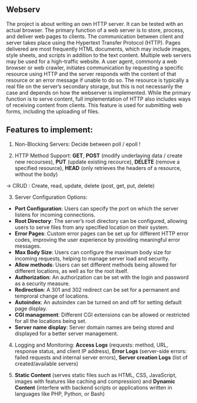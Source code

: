 ## Webserv

The project is about writing an own HTTP server. It can be tested with an actual browser.
The primary function of a web server is to store, process, and deliver web pages to clients. The communication between client and server takes place using the Hypertext
Transfer Protocol (HTTP).
Pages delivered are most frequently HTML documents, which may include images, style sheets, and scripts in addition to the text content. Multiple web servers may be used for a high-traffic website. A user agent, commonly a web browser or web crawler, initiates communication by requesting a specific resource using HTTP and the server responds with the content of that resource or an error message if unable to do so. The resource is typically a real file on the server’s secondary storage, but this is not necessarily the case and depends on how the webserver is implemented.
While the primary function is to serve content, full implementation of HTTP also
includes ways of receiving content from clients. This feature is used for submitting web forms, including the uploading of files.

## Features to implement:

1. Non-Blocking Servers: Decide between poll / epoll !

2. HTTP Method Support: **GET**, **POST** (modify underlaying data / create new recourses), **PUT** (update existing recource), **DELETE** (remove a specified resource), **HEAD** (only retrieves the headers of a resource, without the body)

-> CRUD : Create, read, update, delete (post, get, put, delete)

3. Server Configuration Options:
- **Port Configuration**: Users can specify the port on which the server listens for incoming connections.
- **Root Directory**: The server’s root directory can be configured, allowing users to serve files from any specified location on their system.
- **Error Pages**: Custom error pages can be set up for different HTTP error codes, improving the user experience by providing meaningful error messages.
- **Max Body Size**: Users can configure the maximum body size for incoming requests, helping to manage server load and security.
- **Allow methods**: Users can set different methods being allowed for different locations, as well as for the root itself.
- **Authorization**: An authorization can be set with the login and password as a security measure.
- **Redirection**: A 301 and 302 redirect can be set for a permanent and temproral change of locations.
- **Autoindex**: An autoindex can be turned on and off for setting default page display.
- **CGI management**: Different CGI extensions can be allowed or restricted for all the locations being set.
- **Server name display**: Server domain names are being stored and displayed for a better server management.

4. Logging and Monitoring: **Access Logs** (requests: method, URL, response status, and client IP address), **Error Logs** (server-side errors: failed requests and internal server errors), **Server creation Logs** (list of created/available servers)

5. **Static Content** (serves static files such as HTML, CSS, JavaScript, images with features like caching and compression) and **Dynamic Content** (interfere with backend scripts or applications written in languages like PHP, Python, or Bash)